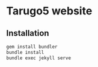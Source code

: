 # Tarugo5 website

## Installation

```sh
gem install bundler
bundle install
bundle exec jekyll serve 
```
